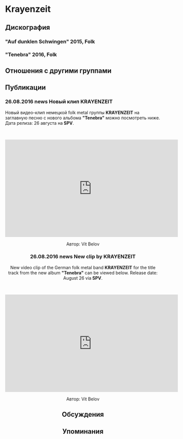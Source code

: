 # Krayenzeit



## Дискография

### "Auf dunklen Schwingen" 2015, Folk



### "Tenebra" 2016, Folk




## Отношения с другими группами


## Публикации

### 26.08.2016 news Новый клип KRAYENZEIT

<p>Новый видео-клип немецкой folk metal группы <strong>KRAYENZEIT</strong> на заглавную песню с нового альбома <strong>"Tenebra"</strong> можно посмотреть ниже. Дата релиза: 26 августа на<strong> SPV</strong>.</p><p>&nbsp;<center><iframe width="560" height="315" src="https://www.youtube.com/embed/Gytk4eiZo3g" frameborder="0" allowfullscreen></iframe></p>
Автор: Vit Belov

### 26.08.2016 news New clip by KRAYENZEIT

<p>New video clip of the German folk metal band <strong>KRAYENZEIT</strong> for the title track from the new album <strong>"Tenebra"</strong> can be viewed below. Release date: August 26 via<strong> SPV</strong>.</p><p>&nbsp;<center><iframe width="560" height="315" src="https://www.youtube.com/embed/Gytk4eiZo3g" frameborder="0" allowfullscreen></iframe></p>
Автор: Vit Belov


## Обсуждения


## Упоминания

